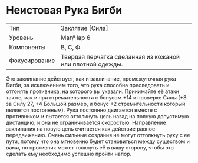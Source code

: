 # Неистовая Рука Бигби

|               |                                                           |
| ------------- | --------------------------------------------------------- |
| Тип           | Заклятие [Сила]                                           |
| Уровень       | Маг/Чар 6                                                 |
| Компоненты    | В, С, Ф                                                   |
| Фокусирование | Твердая перчатка сделанная из кожаной или плотной одежды. |

Это заклинание действует, как и заклинание, промежуточная рука Бигби, за исключением того, что рука способна преследовать и отгонять противника, на которого вы указали. Принимайте её атаки также, как и при стремительности с бонусом +14 к проверке Силы (+8 за Силу 27, +4 Большой размер, и бонус +2 стремительности который является постоянным). Рука постоянно двигается вместе с противником и пытается оттолкнуть цель назад на полную допустимую дистанцию, и она не ограничивается скоростью. Направление заклинания на новую цель считается как действие равное передвижению. Очень сильные создания не могут оттолкнуть руку с ее пути, потому что она мгновенно будет становиться между существом и вами, но противник может толкнуть её в вашу сторону, чтобы это сделать ему необходимо успешно пройти напор.
